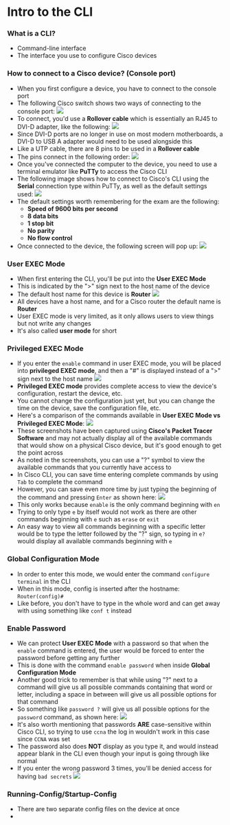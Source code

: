 # Intro to the CLI
### What is a CLI?
- Command-line interface
- The interface you use to configure Cisco devices
### How to connect to a Cisco device? (Console port)
- When you first configure a device, you have to connect to the console port
- The following Cisco switch shows two ways of connecting to the console port:
![](attachments/Pasted%20image%2020240906215131.png)
- To connect, you'd use a **Rollover cable** which is essentially an RJ45 to DVI-D adapter, like the following:
![](attachments/Pasted%20image%2020240906215239.png)
- Since DVI-D ports are no longer in use on most modern motherboards, a DVI-D to USB A adapter would need to be used alongside this
- Like a UTP cable, there are 8 pins to be used in a **Rollover cable**
- The pins connect in the following order:
![](attachments/Pasted%20image%2020240906215631.png)
- Once you've connected the computer to the device, you need to use a terminal emulator like **PuTTy** to access the Cisco CLI
- The following image shows how to connect to Cisco's CLI using the **Serial** connection type within PuTTy, as well as the default settings used:
![](attachments/Pasted%20image%2020240906220502.png)
- The default settings worth remembering for the exam are the following:
	- **Speed of 9600 bits per second**
	- **8 data bits**
	- **1 stop bit**
	- **No parity**
	- **No flow control**
- Once connected to the device, the following screen will pop up:
![](attachments/Pasted%20image%2020240906220727.png)
### User EXEC Mode
- When first entering the CLI, you'll be put into the **User EXEC Mode**
- This is indicated by the ">" sign next to the host name of the device
- The default host name for this device is **Router**
![](attachments/Pasted%20image%2020240906221017.png)
- All devices have a host name, and for a Cisco router the default name is **Router**
- User EXEC mode is very limited, as it only allows users to view things but not write any changes
- It's also called **user mode** for short
### Privileged EXEC Mode
- If you enter the `enable` command in user EXEC mode, you will be placed into **privileged EXEC mode**, and then a "#" is displayed instead of a ">" sign next to the host name
![](attachments/Pasted%20image%2020240906221309.png)
- **Privileged EXEC mode** provides complete access to view the device's configuration, restart the device, etc.
- You cannot change the configuration just yet, but you can change the time on the device, save the configuration file, etc.
- Here's a comparison of the commands available in **User EXEC Mode vs Privileged EXEC Mode**:
![](attachments/Pasted%20image%2020240906221521.png)
- These screenshots have been captured using **Cisco's Packet Tracer Software** and may not actually display all of the available commands that would show on a physical Cisco device, but it's good enough to get the point across
- As noted in the screenshots, you can use a "?" symbol to view the available commands that you currently have access to
- In Cisco CLI, you can save time entering complete commands by using `Tab` to complete the command
- However, you can save even more time by just typing the beginning of the command and pressing `Enter` as shown here:
![](attachments/Pasted%20image%2020240906221946.png)
- This only works because `enable` is the only command beginning with `en`
- Trying to only type `e` by itself would not work as there are other commands beginning with `e` such as `erase` or `exit`
- An easy way to view all commands beginning with a specific letter would be to type the letter followed by the "?" sign, so typing in `e?` would display all available commands beginning with `e`
### Global Configuration Mode
- In order to enter this mode, we would enter the command `configure terminal` in the CLI
- When in this mode, config is inserted after the hostname: `Router(config)#`
- Like before, you don't have to type in the whole word and can get away with using something like `conf t` instead
### Enable Password
- We can protect **User EXEC Mode** with a password so that when the `enable` command is entered, the user would be forced to enter the password before getting any further
- This is done with the command `enable password` when inside **Global Configuration Mode**
- Another good trick to remember is that while using "?" next to a command will give us all possible commands containing that word or letter, including a space in between will give us all possible options for that command
- So something like `password ?` will give us all possible options for the `password` command, as shown here:
![](attachments/Pasted%20image%2020240906223223.png)
- It's also worth mentioning that passwords **ARE** case-sensitive within Cisco CLI, so trying to use `ccna` the log in wouldn't work in this case since `CCNA` was set
- The password also does **NOT** display as you type it, and would instead appear blank in the CLI even though your input is going through like normal
- If you enter the wrong password 3 times, you'll be denied access for having `bad secrets`
![](attachments/Pasted%20image%2020240906223553.png)
### Running-Config/Startup-Config
- There are two separate config files on the device at once
- 